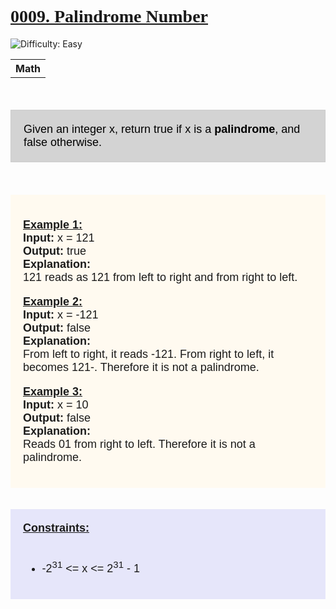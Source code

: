 <!DOCTYPE html>
<html>
    <head></head>
    <body>
        <div style="font-family:Cambria, Cochin, Georgia, Times, 'Times New Roman', serif;"><h1><u>0009. Palindrome Number</u></h1></div>
        <img src="https://img.shields.io/badge/Difficulty-Easy-blue" alt="Difficulty: Easy">
        <div><table type="1"><th>Math</th></table></div><br>        
        <div><p style="color: black; font-size: 18px; text-align: left; background-color: lightgray; padding: 20px; border: 1px solid #ccc; font-family: Arial, Helvetica, sans-serif" >
            Given an integer x, return true if x is a <strong>palindrome</strong>, and false otherwise. <br>
        </p></div>
        <br><br>
        <div style="background-color: floralwhite; font-size: 18; font-family: Arial, Helvetica, sans-serif; padding: 20px;">
            <div><p>
                <strong><u>Example 1:</u></strong><br>
                <strong>Input:</strong> x = 121 <br>
                <strong>Output:</strong> true <br>
                <strong>Explanation:</strong><br> 121 reads as 121 from left to right and from right to left. <br>
            </p></div>
            <div><p>
                <strong><u>Example 2:</u></strong><br>
                <strong>Input:</strong> x = -121<br>
                <strong>Output:</strong> false <br>
                <strong>Explanation:</strong><br> From left to right, it reads -121. From right to left, it becomes 121-. Therefore it is not a palindrome. <br>
            </p></div>
            <div><p>
                <strong><u>Example 3:</u></strong><br>
                <strong>Input:</strong> x = 10 <br>
                <strong>Output:</strong> false <br>
                <strong>Explanation:</strong><br> Reads 01 from right to left. Therefore it is not a palindrome. <br>
            </p></div>
        </div>
        <br><br>
        <div style="background-color:lavender; font-size: 18; font-family: Arial, Helvetica, sans-serif; padding: 20px;">
            <strong><u>Constraints:</u></strong><br><br>
            <ul>
                <li>-2<sup>31</sup> <= x <= 2<sup>31</sup> - 1
                </li>
            </ul>
        </div> 
    </body>
</html>
